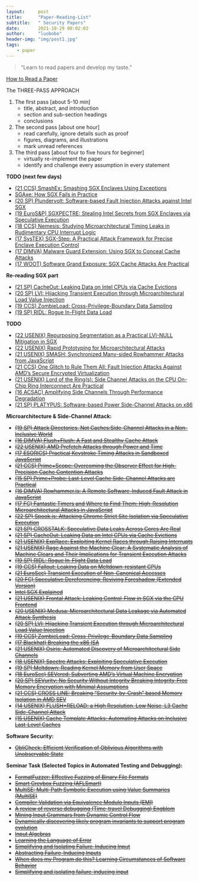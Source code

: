 ```yaml
---
layout:     post
title:      "Paper-Reading-List"
subtitle:   " Security Papers"
date:       2021-10-29 00:02:02
author:     "luobobo"
header-img: "img/post1.jpg"
tags:
    - paper
---
```


> “Learn to read papers and develop my taste.”


[How to Read a Paper](https://web.stanford.edu/class/ee384m/Handouts/HowtoReadPaper.pdf)

The THREE-PASS APPROACH
1. The first pass [about 5-10 min]
	- title, abstract, and introduction
	- section and sub-section headings
	- conclusions
2. The second pass [about one hour]
	- read carefully, ignore details such as proof
	- figures, diagrams, and illustrations
	- mark unread references
3. The third pass [about four to five hours for beginner]
	- virtually re-implement the paper
    - identify and challenge every assumption in every statement

**TODO (next few days)**

* [(21 CCS) SmashEx: Smashing SGX Enclaves Using Exceptions](https://arxiv.org/pdf/2110.06657.pdf)
* [SGAxe: How SGX Fails in Practice](https://cacheoutattack.com/files/SGAxe.pdf)
* [(20 SP) Plundervolt: Software-based Fault Injection Attacks against Intel SGX](https://ieeexplore.ieee.org/stamp/stamp.jsp?tp=&arnumber=9152636)
* [(19 EuroS&P) SGXPECTRE: Stealing Intel Secrets from SGX Enclaves via Speculative Execution](https://ieeexplore.ieee.org/stamp/stamp.jsp?tp=&arnumber=8806740)
* [(18 CCS) Nemesis: Studying Microarchitectural Timing Leaks in Rudimentary CPU Interrupt Logic](https://people.cs.kuleuven.be/~jo.vanbulck/ccs18.pdf)
* [(17 SysTEX) SGX-Step: A Practical Attack Framework for Precise Enclave Execution Control](https://core.ac.uk/download/pdf/129863707.pdf)
* [(17 DIMVA) Malware Guard Extension: Using SGX to Conceal Cache Attacks](https://arxiv.org/pdf/1702.08719.pdf)
* [(17 WOOT) Software Grand Exposure: SGX Cache Attacks Are Practical](https://www.usenix.org/system/files/conference/woot17/woot17-paper-brasser.pdf)

**Re-reading SGX part**
* [(21 SP) CacheOut: Leaking Data on Intel CPUs via Cache Evictions](https://cacheoutattack.com/files/CacheOut.pdf)
* [(20 SP) LVI: Hijacking Transient Execution through Microarchitectural Load Value Injection](https://lviattack.eu/lvi.pdf)
* [(19 CCS) ZombieLoad: Cross-Privilege-Boundary Data Sampling](https://zombieloadattack.com/zombieload.pdf)
* [(19 SP) RIDL: Rogue In-Flight Data Load](https://mdsattacks.com/files/ridl.pdf)


**TODO**
* [(22 USENIX) Repurposing Segmentation as a Practical LVI-NULL Mitigation in SGX](https://misc0110.net/files/lvi_null_sec22.pdf)
* [(22 USENIX) Rapid Prototyping for Microarchitectural Attacks](https://misc0110.net/files/rapid_prototyping_sec22.pdf)
* [(21 USENIX) SMASH: Synchronized Many-sided Rowhammer Attacks from JavaScript](https://www.usenix.org/system/files/sec21-de-ridder.pdf)
* [(21 CCS) One Glitch to Rule Them All: Fault Injection Attacks Against AMD’s Secure Encrypted Virtualization](https://arxiv.org/pdf/2108.04575.pdf)
* [(21 USENIX) Lord of the Ring(s): Side Channel Attacks on the CPU On-Chip Ring Interconnect Are Practical](https://www.usenix.org/system/files/sec21-paccagnella.pdf)
* [(16 ACSAC) Amplifying Side Channels Through Performance Degradation](https://eprint.iacr.org/2015/1141.pdf)
* [(21 SP) PLATYPUS: Software-based Power Side-Channel Attacks on x86](https://platypusattack.com/platypus.pdf)


**Microarchitecture & Side-Channel Attack:**
* ~~[(19 SP) Attack Directories, Not Caches:Side-Channel Attacks in a Non-Inclusive World](https://people.csail.mit.edu/mengjia/data/sp19.pdf)~~
* ~~[(16 DIMVA) Flush+Flush: A Fast and Stealthy Cache Attack](https://gruss.cc/files/flushflush.pdf)~~
* ~~[(22 USENIX) AMD Prefetch Attacks through Power and Time](https://misc0110.net/files/amd_prefetch_sec22.pdf)~~
* ~~[(17 ESORICS) Practical Keystroke Timing Attacks in Sandboxed JavaScript](https://misc0110.net/files/keystroke_js.pdf)~~
* ~~[(21 CCS) Prime+Scope: Overcoming the Observer Effect for High-Precision Cache Contention Attacks](https://www.esat.kuleuven.be/cosic/publications/article-3405.pdf)~~
* ~~[(15 SP) Prime+Probe: Last-Level Cache Side-Channel Attacks are Practical](http://palms.ee.princeton.edu/system/files/SP_vfinal.pdf)~~
* ~~[(16 DIMVA) Rowhammer.js: A Remote Software-Induced Fault Attack in JavaScript](https://gruss.cc/files/rowhammerjs.pdf)~~
* ~~[(17 FC) Fantastic Timers and Where to Find Them: High-Resolution Microarchitectural Attacks in JavaScript](https://misc0110.net/files/timers.pdf)~~
* ~~[(22 SP) Spook.js: Attacking Chrome Strict Site Isolation via Speculative Execution](https://www.spookjs.com/files/spook-js.pdf)~~
* ~~[(21 SP) CROSSTALK: Speculative Data Leaks Across Cores Are Real](https://download.vusec.net/papers/crosstalk_sp21.pdf)~~
* ~~[(21 SP) CacheOut: Leaking Data on Intel CPUs via Cache Evictions](https://cacheoutattack.com/files/CacheOut.pdf)~~
* ~~[(21 USENIX) ExpRace: Exploiting Kernel Races through Raising Interrupts](https://www.usenix.org/system/files/sec21-lee-yoochan.pdf)~~ 
* ~~[(21 USENIX) Rage Against the Machine Clear: A Systematic Analysis of Machine Clears and Their Implications for Transient Execution Attacks](https://www.usenix.org/system/files/sec21-ragab.pdf)~~ 
* ~~[(19 SP) RIDL: Rogue In-Flight Data Load](https://mdsattacks.com/files/ridl.pdf)~~ 
* ~~[(19 CCS) Fallout: Leaking Data on Meltdown-resistant CPUs](https://mdsattacks.com/files/fallout.pdf)~~ 
* ~~[(21 EuroSec) Transient Execution of Non-Canonical Accesses](https://saidganim.github.io/pdfs/AMD_NCTE.pdf)~~
* ~~[(20 FC) Speculative Dereferencing: Reviving Foreshadow (Extended Version)](https://misc0110.net/files/specderef.pdf)~~  
* ~~[Intel SGX Explained](https://eprint.iacr.org/2016/086.pdf)~~
* ~~[(21 USENIX) Frontal Attack: Leaking Control-Flow in SGX via the CPU Frontend](https://arxiv.org/pdf/2005.11516.pdf)~~
* ~~[(20 USENIX) Medusa: Microarchitectural Data Leakage via Automated Attack Synthesis](https://www.usenix.org/system/files/sec20-moghimi-medusa.pdf)~~
* ~~[(20 SP) LVI: Hijacking Transient Execution through Microarchitectural Load Value Injection](https://lviattack.eu/lvi.pdf)~~
* ~~[(19 CCS) ZombieLoad: Cross-Privilege-Boundary Data Sampling](https://zombieloadattack.com/zombieload.pdf)~~
* ~~[(17 Blackhat) Breaking the x86 ISA](https://www.blackhat.com/docs/us-17/thursday/us-17-Domas-Breaking-The-x86-Instruction-Set-wp.pdf)~~
* ~~[(21 USENIX) Osiris: Automated Discovery of Microarchitectural Side Channels](https://publications.cispa.saarland/3431/1/main.pdf)~~
* ~~[(18 USENIX) Spectre Attacks: Exploiting Speculative Execution](https://spectreattack.com/spectre.pdf)~~
* ~~[(19 SP) Meltdown: Reading Kernel Memory from User Space](https://meltdownattack.com/meltdown.pdf)~~
* ~~[(18 EuroSec) SEVered: Subverting AMD’s Virtual Machine Encryption](https://arxiv.org/pdf/1805.09604.pdf)~~
* ~~[(20 SP) SEVurity: No Security Without Integrity Breaking Integrity-Free Memory Encryption with Minimal Assumptions](https://arxiv.org/pdf/2004.11071.pdf)~~
* ~~[(21 CCS) CROSS LINE: Breaking “Security-by-Crash” based Memory Isolation in AMD SEV](https://arxiv.org/pdf/2008.00146.pdf)~~
* ~~[(14 USENIX) FLUSH+RELOAD: a High Resolution, Low Noise, L3 Cache Side-Channel Attack](https://eprint.iacr.org/2013/448.pdf)~~
* ~~[(15 USENIX) Cache Template Attacks: Automating Attacks on Inclusive Last-Level Caches](https://gruss.cc/files/cta.pdf)~~


**Software Security:**
* ~~[ObliCheck: Efficient Verification of Oblivious Algorithms with Unobservable State](https://www.usenix.org/system/files/sec21-son.pdf)~~

**Seminar Task (Selected Topics in Automated Testing and Debugging):**
* ~~[FormatFuzzer: Effective Fuzzing of Binary File Formats](https://dl.cispa.de/s/3q2PyqP7rqZzrNn)~~
* ~~[Smart Greybox Fuzzing (AFLSmart)](https://arxiv.org/pdf/1811.09447.pdf)~~
* ~~[MultiSE: Multi-Path Symbolic Execution using Value Summaries (MultiSE)](https://people.eecs.berkeley.edu/~ksen/papers/multise.pdf)~~
* ~~[Compiler Validation via Equivalence Modulo Inputs (EMI)](https://www.cs.ucdavis.edu/~su/publications/emi.pdf)~~
* ~~[A review of reverse debugging (Time-travel Debugging) Engblom](https://citeseerx.ist.psu.edu/viewdoc/download?doi=10.1.1.338.3420&rep=rep1&type=pdf)~~
* ~~[Mining Input Grammars from Dynamic Control Flow](https://publications.cispa.saarland/3101/1/fse2020-mimid.pdf)~~
* ~~[Dynamically discovering likely program invariants to support program evolution](https://homes.cs.washington.edu/~mernst/pubs/invariants-tse2001.pdf)~~
* ~~[Input Algebras](https://publications.cispa.saarland/3208/7/gopinath2021input.pdf)~~
* ~~[Learning the Language of Error](http://www.cprover.org/learning-errors/learning-the-language-of-error-including-a-proof-supplement.pdf)~~
* ~~[Simplifying and Isolating Failure-Inducing Input](https://hiper.cis.udel.edu/lp/lib/exe/fetch.php/courses/other-delta-zellertse.pdf)~~
* ~~[Abstracting Failure-Inducing Inputs](https://publications.cispa.saarland/3103/7/issta2020-language-of-failure.pdf)~~
* ~~[When does my Program do this? Learning Circumstances of Software Behavior](https://publications.cispa.saarland/3107/7/fse2020-alhazen.pdf)~~
* ~~[Simplifying and isolating failure-inducing input](https://www.st.cs.uni-saarland.de/papers/tse2002/tse2002.pdf)~~

<!-- 
* [Constraint-guided Directed Greybox Fuzzing](https://www.usenix.org/conference/usenixsecurity21/presentation/lee-gwangmu)
* [Android SmartTVs Vulnerability Discovery via Log-Guided Fuzzing](https://www.usenix.org/conference/usenixsecurity21/presentation/aafer)
* [ExpRace: Exploiting Kernel Races through Raising Interrupts](https://www.usenix.org/conference/usenixsecurity21/presentation/lee-yoochan)
* [CANARY - a reactive defense mechanism for Controller Area Networks based on Active RelaYs](https://www.usenix.org/conference/usenixsecurity21/presentation/groza)
* [MAZE: Towards Automated Heap Feng Shui](https://www.usenix.org/conference/usenixsecurity21/presentation/wang-yan)
* [Breaking Through Binaries: Compiler-quality Instrumentation for Better Binary-only Fuzzing](https://www.usenix.org/conference/usenixsecurity21/presentation/nagy)
* [VScape: Assessing and Escaping Virtual Call Protections](https://www.usenix.org/conference/usenixsecurity21/presentation/chen-kaixiang)
* [PTAuth: Temporal Memory Safety via Robust Points-to Authentication](https://www.usenix.org/conference/usenixsecurity21/presentation/mirzazade)
* [Finding Bugs Using Your Own Code: Detecting Functionally-similar yet Inconsistent Code](https://www.usenix.org/conference/usenixsecurity21/presentation/ahmadi)
* [SHARD: Fine-Grained Kernel Specialization with Context-Aware Hardening](https://www.usenix.org/conference/usenixsecurity21/presentation/abubakar)
* [Preventing Use-After-Free Attacks with Fast Forward Allocation](https://www.usenix.org/conference/usenixsecurity21/presentation/wickman)
* [IJON: Exploring Deep State Spaces via Fuzzing](https://www.ei.ruhr-uni-bochum.de/media/emma/veroeffentlichungen/2020/02/27/IJON-Oakland20.pdf)
* [xMP: Selective Memory Protection for Kernel and User Space](https://www3.cs.stonybrook.edu/~sghavamnia/papers/xmp.sp20.pdf)
* [Temporal System Call Specialization for Attack Surface Reduction](https://www.usenix.org/system/files/sec20-ghavamnia.pdf)
* [(Mostly) Exitless VM Protection from Untrusted Hypervisor through Disaggregated Nested Virtualization](https://www.usenix.org/system/files/sec20summer_mi_prepub.pdf)
* [EcoFuzz: Adaptive Energy-Saving Greybox Fuzzing as a Variant of the Adversarial Multi-Armed Bandit](https://www.usenix.org/conference/usenixsecurity20/presentation/yue)
* [ParmeSan: Sanitizer-guided Greybox Fuzzing](https://www.usenix.org/conference/usenixsecurity20/presentation/osterlund)
* [SoK: Benchmarking Flaws in Systems Security](https://ieeexplore.ieee.org/document/8806739)
* [SoK: Eternal War in Memory](https://people.eecs.berkeley.edu/~dawnsong/papers/Oakland13-SoK-CR.pdf)
* [SoK: Using Dynamic Binary Instrumentation for Security](https://www.diag.uniroma1.it/~delia/papers/asiaccs2019.pdf)
* [SoK: Sanitizing for Security](https://arxiv.org/pdf/1806.04355.pdf)
* [One Engine to Fuzz ’em All: Generic Language Processor Testing with Semantic Validation](https://faculty.ist.psu.edu/wu/papers/polyglot.pdf)
* [STOCHFUZZ: Sound and Cost-effective Fuzzing of Stripped Binaries by Incremental and Stochastic Rewriting](https://www.cs.purdue.edu/homes/zhan3299/res/SP21b.pdf)
* [A novel dynamic analysis infr el dynamic analysis infrastructur astructure to instrument untrusted o instrument untrusted execution flow across user-kernel spaces](https://ink.library.smu.edu.sg/cgi/viewcontent.cgi?article=6613&context=sis_research)
* [A Secure and Formally Verified Linux KVM Hypervisor](http://www.cs.columbia.edu/~nieh/pubs/ieeesp2021_kvm.pdf)
* [DIANE: Identifying Fuzzing Triggers in Apps to Generate Under-constrained Inputs for IoT Devices](https://conand.me/publications/redini-diane-2021.pdf)
* [DIFFUZZ: Differential Fuzzing for Side Channel Analysis](https://arxiv.org/pdf/1811.07005.pdf)
* [Fuzzing: Challenges and Reflections](https://www.comp.nus.edu.sg/~abhik/pdf/IEEE-SW-Fuzzing.pdf)
* [Industrial Oriented Evaluation of Fuzzing Techniques (ICST 2021)](http://www.wingtecher.com/themes/WingTecherResearch/assets/papers/icst21.pdf)
* [An Empirical Study of OSS-Fuzz Bugs (MSR 2021)](https://squareslab.github.io/materials/DingOSSFuzz21.pdf)
* [UNIFUZZ: A Holistic and Pragmatic Metrics-Driven Platform for Evaluating Fuzzers](https://arxiv.org/pdf/2010.01785.pdf )
* [A Feature-Oriented Corpus for understanding, Evaluating and Improving Fuzz Testing](https://github.com/wcventure/FuzzingPaper/blob/master/Paper/ASIACCS19_Feature-Oriented.pdf)
* [RetroWrite: Statically Instrumenting COTS Binaries for Fuzzing and Sanitization (S&P 2020)](https://github.com/wcventure/FuzzingPaper/blob/master/Paper/SP20_RetroWrite.pdf)
* [Antifuzz: impeding fuzzing audits of binary executables (USENIX Security2019)](https://github.com/wcventure/FuzzingPaper/blob/master/Paper/USENIX19_Antifuzz.pdf)
* [FUZZIFICATION: Anti-Fuzzing Technique (USENIX Security2019)](https://github.com/wcventure/FuzzingPaper/blob/master/Paper/USENIX19_FUZZIFICATION.pdf)
* [Hydra: An Extensible Fuzzing Framework for Finding Semantic Bugs in File Systems (SOSP 2019)](https://github.com/wcventure/FuzzingPaper/blob/master/Paper/SOSP19_Hydra.pdf)
* [A Priority Based Path Searching Method for Improving Hybrid Fuzzing (Computers & Security 2021)](https://www.sciencedirect.com/science/article/pii/S0167404821000663?casa_token=OUEFq5TSDv0AAAAA:jDit2FK_0vPqynepfWH__-mPOAQwfZaRP7Qv9G19x_t22z20N6C293JaNz2I16W2djytcOEFHrGM)
* [HFL: Hybrid Fuzzing on the Linux Kernel (NDSS 2020)](https://github.com/wcventure/FuzzingPaper/blob/master/Paper/NDSS20_HFL.pdf)
* [PANGOLIN: Incremental Hybrid Fuzzing with Polyhedral Path Abstraction (S&P 2020)](https://github.com/wcventure/FuzzingPaper/blob/master/Paper/SP20_PANGOLIN.pdf)
* [SAVIOR: Towards Bug-Driven Hybrid Testing (S&P 2020)](https://github.com/wcventure/FuzzingPaper/blob/master/Paper/SP20_SAVIOR.pdf)
* [PathAFL: Path-Coverage Assisted Fuzzing (ASIA CCS 2020)](https://dl.acm.org/doi/abs/10.1145/3320269.3384736)
* [Not All Coverage Measurements Are Equal: Fuzzing by Coverage Accounting for Input Prioritization (NDSS 2020)](https://github.com/wcventure/FuzzingPaper/blob/master/Paper/NDSS20_Prioritization.pdf)
* [Matryoshka: fuzzing deeply nested branches (CCS 2019)](https://github.com/wcventure/FuzzingPaper/blob/master/Paper/CCS19_Matryoshka.pdf)
* [REDQUEEN: Fuzzing with Input-to-State Correspondence (NDSS2019)](https://github.com/wcventure/FuzzingPaper/blob/master/Paper/NDSS19_REDQUEEN.pdf)
* [Typestate-Guided Fuzzer for Discovering Use-after-Free Vulnerabilities (ICSE 2020)](https://www.scedt.tees.ac.uk/s.qin/papers/icse2020-uafl.pdf)
* [Binary-level Directed Fuzzing for Use-After-Free Vulnerabilities (RAID 2020)](https://github.com/wcventure/FuzzingPaper/blob/master/Paper/Arxiv20_BinaryUAF.pdf)
* [MemFuzz: Using Memory Accesses to Guide Fuzzing (ICST 2019)](https://github.com/wcventure/FuzzingPaper/blob/master/Paper/ICST19_MemFuzz.pdf)
* [MemLock: Memory Usage Guided Fuzzing (ICSE2020)](https://wcventure.github.io/pdf/ICSE2020_MemLock.pdf)
* [MOPT: Optimize Mutation Scheduling for Fuzzers (USENIX Security2019)](https://github.com/wcventure/FuzzingPaper/blob/master/Paper/USENIX19_MOPT.pdf)
* [FuzzGen: Automatic Fuzzer Generation (USENIX Security2020)](https://www.usenix.org/system/files/sec20fall_ispoglou_prepub.pdf) -->